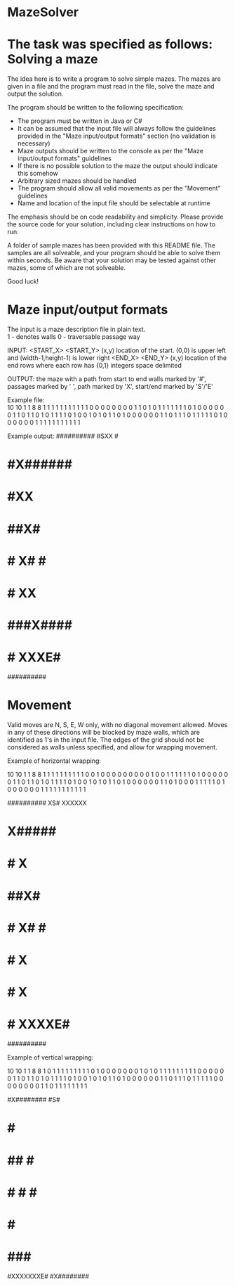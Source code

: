 # MazeSolver
The task was specified as follows: 
Solving a maze
==============

The idea here is to write a program to solve simple mazes. The mazes are given in 
a file and the program must read in the file, solve the maze and output the solution.

The program should be written to the following specification:

  - The program must be written in Java or C#
  - It can be assumed that the input file will always follow the guidelines provided in the "Maze input/output formats" section
    (no validation is necessary)
  - Maze outputs should be written to the console as per the "Maze input/output formats" guidelines
  - If there is no possible solution to the maze the output should indicate this somehow
  - Arbitrary sized mazes should be handled
  - The program should allow all valid movements as per the "Movement" guidelines
  - Name and location of the input file should be selectable at runtime

The emphasis should be on code readability and simplicity. Please provide the source code for your solution, including clear 
instructions on how to run.

A folder of sample mazes has been provided with this README file. The samples are all solveable, and your program should be able
to solve them within seconds. Be aware that your solution may be tested against other mazes, some of which are not solveable.

Good luck!
  
  
Maze input/output formats
=========================

The input is a maze description file in plain text.  
 1 - denotes walls
 0 - traversable passage way

INPUT:
<WIDTH> <HEIGHT><CR>
<START_X> <START_Y><CR>		(x,y) location of the start. (0,0) is upper left and (width-1,height-1) is lower right
<END_X> <END_Y><CR>		    (x,y) location of the end
<HEIGHT> rows where each row has <WIDTH> {0,1} integers space delimited

OUTPUT:
 the maze with a path from start to end
 walls marked by '#', passages marked by ' ', path marked by 'X', start/end marked by 'S'/'E'

Example file:  
10 10
1 1
8 8
1 1 1 1 1 1 1 1 1 1
1 0 0 0 0 0 0 0 0 1
1 0 1 0 1 1 1 1 1 1
1 0 1 0 0 0 0 0 0 1
1 0 1 1 0 1 0 1 1 1
1 0 1 0 0 1 0 1 0 1
1 0 1 0 0 0 0 0 0 1
1 0 1 1 1 0 1 1 1 1
1 0 1 0 0 0 0 0 0 1
1 1 1 1 1 1 1 1 1 1

Example output:
##########
#SXX     #
# #X######
# #XX    #
# ##X# ###
# # X# # #
# # XX   #
# ###X####
# #  XXXE#
##########


Movement
========
Valid moves are N, S, E, W only, with no diagonal movement allowed. Moves in any of these directions will be blocked by maze walls, which are
identified as 1's in the input file. The edges of the grid should not be considered as walls unless specified, and allow for wrapping movement.

Example of horizontal wrapping:

10 10
1 1
8 8
1 1 1 1 1 1 1 1 1 1 
0 0 1 0 0 0 0 0 0 0 
0 0 1 0 0 1 1 1 1 1 
1 0 1 0 0 0 0 0 0 1 
1 0 1 1 0 1 0 1 1 1 
1 0 1 0 0 1 0 1 0 1 
1 0 1 0 0 0 0 0 0 1 
1 0 1 0 0 0 1 1 1 1 
1 0 1 0 0 0 0 0 0 1 
1 1 1 1 1 1 1 1 1 1 


##########
XS# XXXXXX
  # X#####
# # X    #
# ##X# ###
# # X# # #
# # X    #
# # X ####
# # XXXXE#
##########


Example of vertical wrapping:

10 10
1 1
8 8
1 0 1 1 1 1 1 1 1 1 
1 0 1 0 0 0 0 0 0 0 
1 0 1 0 1 1 1 1 1 1 
1 1 1 0 0 0 0 0 0 1 
1 0 1 1 0 1 0 1 1 1 
1 0 1 0 0 1 0 1 0 1 
1 0 1 0 0 0 0 0 0 1 
1 0 1 1 1 0 1 1 1 1 
1 0 0 0 0 0 0 0 0 1 
1 0 1 1 1 1 1 1 1 1 

#X########
#S#       
# # ######
###      #
# ## # ###
# #  # # #
# #      #
# ### ####
#XXXXXXXE#
#X########
